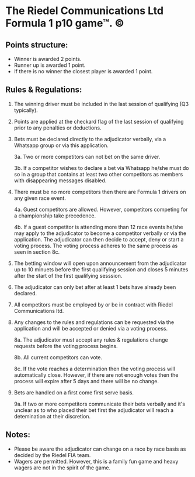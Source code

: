 <!---
██████╗░██╗███████╗██████╗░███████╗██╗░░░░░  ███████╗░░███╗░░  ██████╗░░░███╗░░░█████╗░
██╔══██╗██║██╔════╝██╔══██╗██╔════╝██║░░░░░  ██╔════╝░████║░░  ██╔══██╗░████║░░██╔══██╗
██████╔╝██║█████╗░░██║░░██║█████╗░░██║░░░░░  █████╗░░██╔██║░░  ██████╔╝██╔██║░░██║░░██║
██╔══██╗██║██╔══╝░░██║░░██║██╔══╝░░██║░░░░░  ██╔══╝░░╚═╝██║░░  ██╔═══╝░╚═╝██║░░██║░░██║
██║░░██║██║███████╗██████╔╝███████╗███████╗  ██║░░░░░███████╗  ██║░░░░░███████╗╚█████╔╝
╚═╝░░╚═╝╚═╝╚══════╝╚═════╝░╚══════╝╚══════╝  ╚═╝░░░░░╚══════╝  ╚═╝░░░░░╚══════╝░╚════╝░

░██████╗░░█████╗░███╗░░░███╗███████╗
██╔════╝░██╔══██╗████╗░████║██╔════╝
██║░░██╗░███████║██╔████╔██║█████╗░░
██║░░╚██╗██╔══██║██║╚██╔╝██║██╔══╝░░
╚██████╔╝██║░░██║██║░╚═╝░██║███████╗
░╚═════╝░╚═╝░░╚═╝╚═╝░░░░░╚═╝╚══════╝
-->

# The Riedel Communications Ltd Formula 1 p10 game™. ©

## Points structure:

- Winner is awarded 2 points.
- Runner up is awarded 1 point.
- If there is no winner the closest player is awarded 1 point.

## Rules & Regulations:

1. The winning driver must be included in the last session of qualifying (Q3 typically).

2. Points are applied at the checkard flag of the last session of qualifying prior to any penalties or deductions.

3. Bets must be declared directly to the adjudicator verbally, via a Whatsapp group or via this application.

   3a. Two or more competitors can not bet on the same driver.

   3b. If a competitor wishes to declare a bet via Whatsapp he/she must do so in a group that contains at least two
   other competitors as members with disappearing messages disabled.

4. There must be no more competitors then there are Formula 1 drivers on any given race event.

   4a. Guest competitors are allowed. However, competitors competing for a championship take precedence.

   4b. If a guest competitor is attending more than 12 race events he/she may apply to the adjudicator to become a
   competitor verbally or via the application. The adjudicator can then decide to accept, deny or start a voting
   process. The voting process adheres to the same process as seen in section 8c.

5. The betting window will open upon announcement from the adjudicator up to 10 minuets before the first qualifying
   session and closes 5 minutes after the start of the first qualifying sesssion.

6. The adjudicator can only bet after at least 1 bets have already been declared.

7. All competitors must be employed by or be in contract with Riedel Communications ltd.

8. Any changes to the rules and regulations can be requested via the application and will be accepted or denied via
   a voting process.

   8a. The adjudicator must accept any rules & regulations change requests before the voting process begins.

   8b. All current competitors can vote.

   8c. If the vote reaches a determination then the voting process will automatically close. However, if there are
   not enough votes then the process will expire after 5 days and there will be no change.

9. Bets are handled on a first come first serve basis.

   9a. If two or more competitors communicate their bets verbally and it's unclear as to who placed their bet first
   the adjudicator will reach a detemination at their discretion.

## Notes:

- Please be aware the adjudicator can change on a race by race basis as decided by the Riedel FIA team.
- Wagers are permitted. However, this is a family fun game and heavy wagers are not in the spirit of the game.
